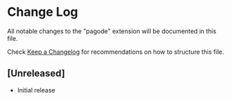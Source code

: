 # Change Log

All notable changes to the "pagode" extension will be documented in this file.

Check [Keep a Changelog](http://keepachangelog.com/) for recommendations on how to structure this file.

## [Unreleased]

- Initial release